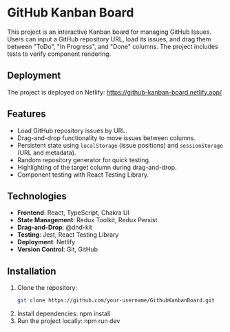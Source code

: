 # GitHub Kanban Board

This project is an interactive Kanban board for managing GitHub Issues. Users can input a GitHub repository URL, load its issues, and drag them between "ToDo", "In Progress", and "Done" columns. The project includes tests to verify component rendering.

## Deployment
  The project is deployed on Netlify: https://github-kanban-board.netlify.app/

## Features
- Load GitHub repository issues by URL.
- Drag-and-drop functionality to move issues between columns.
- Persistent state using `localStorage` (issue positions) and `sessionStorage` (URL and metadata).
- Random repository generator for quick testing.
- Highlighting of the target column during drag-and-drop.
- Component testing with React Testing Library.

## Technologies
- **Frontend**: React, TypeScript, Chakra UI
- **State Management**: Redux Toolkit, Redux Persist
- **Drag-and-Drop**: @dnd-kit
- **Testing**: Jest, React Testing Library
- **Deployment**: Netlify
- **Version Control**: Git, GitHub

## Installation
1. Clone the repository:
   ```bash
   git clone https://github.com/your-username/GithubKanbanBoard.git
2. Install dependencies:
    npm install
3. Run the project locally:
    npm run dev